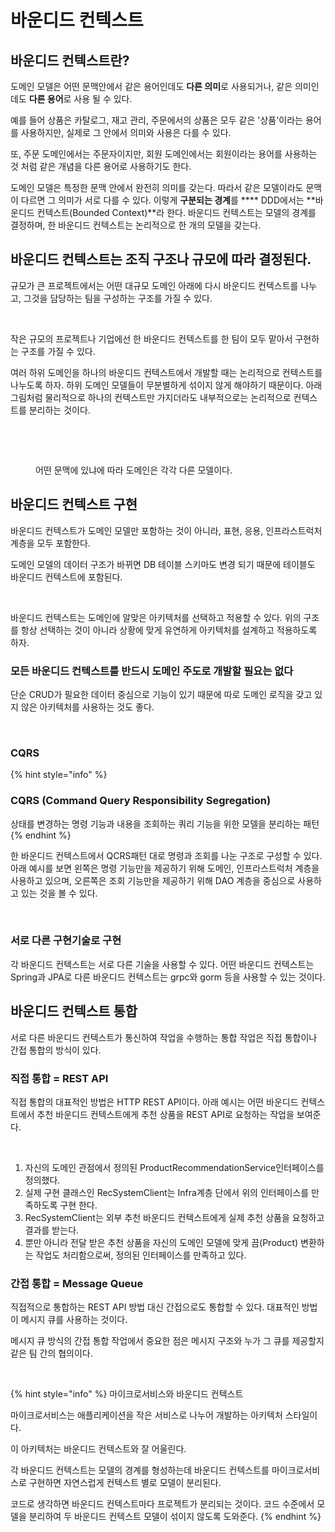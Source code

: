# 바운디드 컨텍스트

## 바운디드 컨텍스트란?

도메인 모델은 어떤 문맥안에서 같은 용어인데도 **다른 의미**로 사용되거나, 같은 의미인데도 **다른 용어**로 사용 될 수 있다.&#x20;

예를 들어 상품은 카탈로그, 재고 관리, 주문에서의 상품은 모두 같은 '상품'이라는 용어를 사용하지만, 실제로 그 안에서 의미와 사용은 다를 수 있다.&#x20;

또, 주문 도메인에서는 주문자이지만, 회원 도메인에서는 회원이라는 용어를 사용하는 것 처럼 같은 개념을 다른 용어로 사용하기도 한다.

도메인 모델은 특정한 문맥 안에서 완전히 의미를 갖는다. 따라서 같은 모델이라도 문맥이 다르면 그 의미가 서로 다를 수 있다.  이렇게 **구분되는 경계**를 **** DDD에서는 **바운디드 컨텍스트(Bounded Context)**라 한다. 바운디드 컨텍스트는 모델의 경계를 결정하며, 한 바운디드 컨텍스트는 논리적으로 한 개의 모델을 갖는다.&#x20;



## 바운디드 컨텍스트는 조직 구조나 규모에 따라 결정된다.

규모가 큰 프로젝트에서는 어떤 대규모 도메인 아래에 다시 바운디드 컨텍스트를 나누고, 그것을 담당하는 팀을 구성하는 구조를 가질 수 있다.

<figure><img src="../../../.gitbook/assets/스크린샷 2023-02-14 오전 11.44.38.png" alt=""><figcaption></figcaption></figure>

작은 규모의 프로젝트나 기업에선 한 바운디드 컨텍스트를 한 팀이 모두 맡아서 구현하는 구조를 가질 수 있다.

여러 하위 도메인을 하나의 바운디드 컨텍스트에서 개발할 때는 논리적으로 컨텍스트를 나누도록 하자. 하위 도메인 모델들이 무분별하게 섞이지 않게 해야하기 때문이다. 아래 그림처럼 물리적으로 하나의 컨텍스트만 가지더라도 내부적으로는 논리적으로 컨텍스트를 분리하는 것이다.

<figure><img src="../../../.gitbook/assets/스크린샷 2023-02-14 오전 11.26.54.png" alt=""><figcaption></figcaption></figure>

<figure><img src="../../../.gitbook/assets/스크린샷 2023-02-14 오전 11.28.39.png" alt=""><figcaption><p>어떤 문맥에 있냐에 따라 도메인은 각각 다른 모델이다.</p></figcaption></figure>



## 바운디드 컨텍스트 구현&#x20;

바운디드 컨텍스트가 도메인 모델만 포함하는 것이 아니라, 표현, 응용, 인프라스트럭처 계층을 모두 포함한다.&#x20;

도메인 모델의 데이터 구조가 바뀌면 DB 테이블 스키마도 변경 되기 때문에 테이블도 바운디드 컨텍스트에 포함된다.

<figure><img src="../../../.gitbook/assets/스크린샷 2023-02-14 오전 11.32.35.png" alt=""><figcaption></figcaption></figure>

바운디드 컨텍스트는 도메인에 알맞은 아키텍처를 선택하고 적용할 수 있다. 위의 구조를 항상 선택하는 것이 아니라 상황에 맞게 유연하게 아키텍처를 설계하고 적용하도록 하자.



### 모든 바운디드 컨텍스트를 반드시 도메인 주도로 개발할 필요는 없다

단순 CRUD가 필요한 데이터 중심으로 기능이 있기 때문에 따로 도메인 로직을 갖고 있지 않은 아키텍처를 사용하는 것도 좋다.

<figure><img src="../../../.gitbook/assets/스크린샷 2023-02-14 오전 11.48.39.png" alt=""><figcaption></figcaption></figure>

### CQRS

{% hint style="info" %}
### CQRS (Command Query Responsibility Segregation)

상태를 변경하는 명령 기능과 내용을 조회하는 쿼리 기능을 위한 모델을 분리하는 패턴&#x20;
{% endhint %}

한 바운디드 컨텍스트에서 QCRS패턴 대로 명령과 조회를 나눈 구조로 구성할 수 있다. 아래 예시를 보면 왼쪽은 명령 기능만을 제공하기 위해 도메인, 인프라스트럭처 계층을 사용하고 있으며, 오른쪽은 조회 기능만을 제공하기 위해 DAO 계층을 중심으로 사용하고 있는 것을 볼 수 있다.

<figure><img src="../../../.gitbook/assets/스크린샷 2023-02-14 오전 11.51.44.png" alt=""><figcaption></figcaption></figure>

### 서로 다른 구현기술로 구현

각 바운디드 컨텍스트는 서로 다른 기술을 사용할 수 있다. 어떤 바운디드 컨텍스트는 Spring과 JPA로 다른 바운디드 컨텍스트는 grpc와 gorm 등을 사용할 수 있는 것이다.



## 바운디드 컨텍스트 통합

서로 다른 바운디드 컨텍스트가 통신하여 작업을 수행하는 통합 작업은 직접 통합이나 간접 통합의 방식이 있다.

### 직접 통합 = REST API

직접 통합의 대표적인 방법은 HTTP REST API이다. 아래 예시는 어떤 바운디드 컨텍스트에서 추천 바운디드 컨텍스트에게 추천 상품을 REST API로 요청하는 작업을 보여준다.&#x20;

<figure><img src="../../../.gitbook/assets/스크린샷 2023-02-14 오후 5.08.14.png" alt=""><figcaption></figcaption></figure>

1. 자신의 도메인 관점에서 정의된 ProductRecommendationService인터페이스를 정의했다.
2. 실제 구현 클래스인 RecSystemClient는 Infra계층 단에서 위의 인터페이스를 만족하도록 구현 한다.&#x20;
3. RecSystemClient는 외부 추천 바운디드 컨텍스트에게 실제 추천 상품을 요청하고 결과를 받는다.&#x20;
4. 뿐만 아니라 전달 받은 추천 상품을 자신의 도메인 모델에 맞게 끔(Product) 변환하는 작업도 처리함으로써, 정의된 인터페이스를 만족하고 있다.

### 간접 통합 = Message Queue

직접적으로 통합하는 REST API 방법 대신 간접으로도 통합할 수 있다. 대표적인 방법이 메시지 큐를 사용하는 것이다.&#x20;

메시지 큐 방식의 간접 통합 작업에서 중요한 점은 메시지 구조와 누가 그 큐를 제공할지 같은 팀 간의 협의이다.

<figure><img src="../../../.gitbook/assets/스크린샷 2023-02-14 오후 5.31.12.png" alt=""><figcaption></figcaption></figure>

{% hint style="info" %}
마이크로서비스와 바운디드 컨텍스트

마이크로서비스는 애플리케이션을 작은 서비스로 나누어 개발하는 아키텍처 스타일이다.

이 아키텍처는 바운디드 컨텍스트와 잘 어울린다.&#x20;

각 바운디드 컨텍스트는 모델의 경계를 형성하는데 바운디드 컨텍스트를 마이크로서비스로 구현하면 자연스럽게 컨텍스트 별로 모델이 분리된다.&#x20;

코드로 생각하면 바운디드 컨텍스트마다 프로젝트가 분리되는 것이다. 코드 수준에서 모델을 분리하여 두 바운디드 컨텍스트 모델이 섞이지 않도록 도와준다.
{% endhint %}

